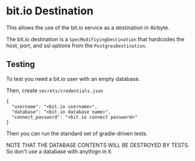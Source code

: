 bit.io Destination
==================
This allows the use of the bit.io service as a destination in Airbyte.

The bit.io destination is a `SpecModifiyingDestination` that hardcodes the host, port, and
ssl options from the `PostgresDestination`.

Testing
-------

To test you need a bit.io user with an empty database. 

Then, create `secrets/credentials.json`

```
{
  "username": "<bit.io username>",
  "database": "<bit.io database name>",
  "connect_password": "<bit.io connect password>"
}
```

Then you can run the standard set of gradle-driven tests. 

NOTE THAT THE DATABASE CONTENTS WILL BE DESTROYED BY TESTS. So don't use a database
with anythign in it. 


